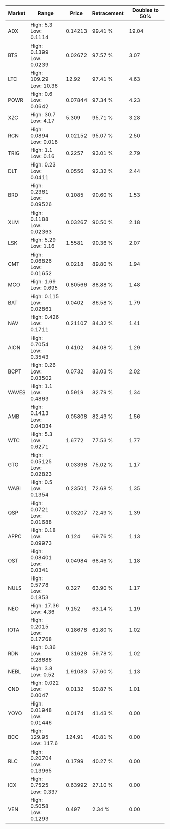 | Market | Range | Price| Retracement | Doubles to 50% |
| --- | --- | --- | --- | --- |
| ADX | High: 5.3<br />Low: 0.1114 | 0.14213 | 99.41 % | 19.04 |
| BTS | High: 0.1399<br />Low: 0.0239 | 0.02672 | 97.57 % | 3.07 |
| LTC | High: 109.29<br />Low: 10.36 | 12.92 | 97.41 % | 4.63 |
| POWR | High: 0.6<br />Low: 0.0642 | 0.07844 | 97.34 % | 4.23 |
| XZC | High: 30.7<br />Low: 4.17 | 5.309 | 95.71 % | 3.28 |
| RCN | High: 0.0894<br />Low: 0.018 | 0.02152 | 95.07 % | 2.50 |
| TRIG | High: 1.1<br />Low: 0.16 | 0.2257 | 93.01 % | 2.79 |
| DLT | High: 0.23<br />Low: 0.0411 | 0.0556 | 92.32 % | 2.44 |
| BRD | High: 0.2361<br />Low: 0.09526 | 0.1085 | 90.60 % | 1.53 |
| XLM | High: 0.1188<br />Low: 0.02363 | 0.03267 | 90.50 % | 2.18 |
| LSK | High: 5.29<br />Low: 1.16 | 1.5581 | 90.36 % | 2.07 |
| CMT | High: 0.06826<br />Low: 0.01652 | 0.0218 | 89.80 % | 1.94 |
| MCO | High: 1.69<br />Low: 0.695 | 0.80566 | 88.88 % | 1.48 |
| BAT | High: 0.115<br />Low: 0.02861 | 0.0402 | 86.58 % | 1.79 |
| NAV | High: 0.426<br />Low: 0.1711 | 0.21107 | 84.32 % | 1.41 |
| AION | High: 0.7054<br />Low: 0.3543 | 0.4102 | 84.08 % | 1.29 |
| BCPT | High: 0.26<br />Low: 0.03502 | 0.0732 | 83.03 % | 2.02 |
| WAVES | High: 1.1<br />Low: 0.4863 | 0.5919 | 82.79 % | 1.34 |
| AMB | High: 0.1413<br />Low: 0.04034 | 0.05808 | 82.43 % | 1.56 |
| WTC | High: 5.3<br />Low: 0.6271 | 1.6772 | 77.53 % | 1.77 |
| GTO | High: 0.05125<br />Low: 0.02823 | 0.03398 | 75.02 % | 1.17 |
| WABI | High: 0.5<br />Low: 0.1354 | 0.23501 | 72.68 % | 1.35 |
| QSP | High: 0.0721<br />Low: 0.01688 | 0.03207 | 72.49 % | 1.39 |
| APPC | High: 0.18<br />Low: 0.09973 | 0.124 | 69.76 % | 1.13 |
| OST | High: 0.08401<br />Low: 0.0341 | 0.04984 | 68.46 % | 1.18 |
| NULS | High: 0.5778<br />Low: 0.1853 | 0.327 | 63.90 % | 1.17 |
| NEO | High: 17.36<br />Low: 4.36 | 9.152 | 63.14 % | 1.19 |
| IOTA | High: 0.2015<br />Low: 0.17768 | 0.18678 | 61.80 % | 1.02 |
| RDN | High: 0.36<br />Low: 0.28686 | 0.31628 | 59.78 % | 1.02 |
| NEBL | High: 3.8<br />Low: 0.52 | 1.91083 | 57.60 % | 1.13 |
| CND | High: 0.022<br />Low: 0.0047 | 0.0132 | 50.87 % | 1.01 |
| YOYO | High: 0.01948<br />Low: 0.01446 | 0.0174 | 41.43 % | 0.00 |
| BCC | High: 129.95<br />Low: 117.6 | 124.91 | 40.81 % | 0.00 |
| RLC | High: 0.20704<br />Low: 0.13965 | 0.1799 | 40.27 % | 0.00 |
| ICX | High: 0.7525<br />Low: 0.337 | 0.63992 | 27.10 % | 0.00 |
| VEN | High: 0.5058<br />Low: 0.1293 | 0.497 | 2.34 % | 0.00 |
